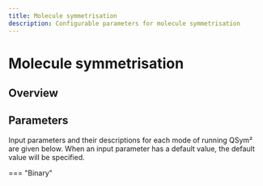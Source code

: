 ```yaml
---
title: Molecule symmetrisation
description: Configurable parameters for molecule symmetrisation
---
```


# Molecule symmetrisation

## Overview
## Parameters

Input parameters and their descriptions for each mode of running QSym² are given below.
When an input parameter has a default value, the default value will be specified.

=== "Binary"
